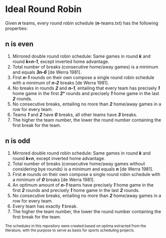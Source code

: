 # Ideal Round Robin
Given ***n*** teams, every round robin schedule (***n***-teams.txt) has the following properties:

## n is even

1. Mirrored double round robin schedule: Same games in round ***k*** and round ***k+n-1***, except inverted home advantage.
1. Total number of breaks (consecutive home/away games) is a minimum and equals ***3n-6*** [de Werra 1981].
1. First ***n-1*** rounds on their own compose a single round robin schedule with a minimum of ***n-2*** breaks [de Werra 1981].
1. No breaks in rounds ***2*** and ***n-1***, entailing that every team has precisely ***1*** home game in the first ***2**** rounds and precisely ***1*** home game in the last ***2*** rounds.
1. No consecutive breaks, entailing no more than ***2*** home/away games in a row for every team.
1. Teams ***1*** and ***2*** have ***0*** breaks, all other teams have ***3*** breaks.
1. The higher the team number, the lower the round number containing the first break for the team.

## n is odd

1. Mirrored double round robin schedule: Same games in round ***k*** and round ***k+n***, except inverted home advantage.
1. Total number of breaks (consecutive home/away games without considering bye rounds) is a minimum and equals ***n*** [de Werra 1981].
1. First ***n*** rounds on their own compose a single round robin schedule with a minimum of ***0*** breaks [de Werra 1981].
1. An optimum amount of ***n-1*** teams have precisely ***1*** home game in the first ***2*** rounds and precisely ***1*** home game in the last ***2*** rounds.
1. No consecutive breaks, entailing no more than ***2*** home/away games in a row for every team.
1. Every team has exactly ***1*** break.
1. The higher the team number, the lower the round number containing the first break for the team.

<sub>The schedules in this repository were created based on optima extracted from the literature, with the purpose to serve as basis for sports scheduling projects.</sub>
